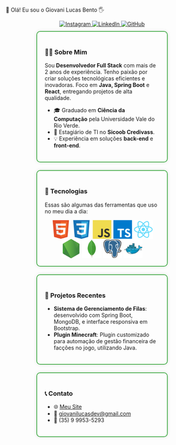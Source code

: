 🌟 Olá! Eu sou o Giovani Lucas Bento 🖐️
<div align="center"> <a href="https://www.instagram.com/giovani_lucass/" target="_blank"> <img src="https://img.shields.io/badge/Instagram-E4405F?style=for-the-badge&logo=instagram&logoColor=white" alt="Instagram" /> </a> <a href="https://www.linkedin.com/in/giovani-lucas-0569a7234/" target="_blank"> <img src="https://img.shields.io/badge/LinkedIn-0077B5?style=for-the-badge&logo=linkedin&logoColor=white" alt="LinkedIn" /> </a> <a href="https://github.com/giovanilucas1" target="_blank"> <img src="https://img.shields.io/badge/GitHub-181717?style=for-the-badge&logo=github&logoColor=white" alt="GitHub" /> </a> </div>
<div style="display: flex; justify-content: space-around; flex-wrap: wrap; gap: 20px; padding: 10px;"> <div style="border: 2px solid #4CAF50; border-radius: 10px; padding: 20px; width: 300px; box-shadow: 0px 0px 10px rgba(0, 0, 0, 0.1);"> <h3>👨‍💻 Sobre Mim</h3> <p>Sou <b>Desenvolvedor Full Stack</b> com mais de 2 anos de experiência. Tenho paixão por criar soluções tecnológicas eficientes e inovadoras. Foco em <b>Java, Spring Boot</b> e <b>React</b>, entregando projetos de alta qualidade.</p> <ul> <li>🎓 Graduado em <b>Ciência da Computação</b> pela Universidade Vale do Rio Verde.</li> <li>💼 Estagiário de TI no <b>Sicoob Credivass</b>.</li> <li>💡 Experiência em soluções <b>back-end</b> e <b>front-end</b>.</li> </ul> </div> <div style="border: 2px solid #4CAF50; border-radius: 10px; padding: 20px; width: 300px; box-shadow: 0px 0px 10px rgba(0, 0, 0, 0.1);"> <h3>🚀 Tecnologias</h3> <p>Essas são algumas das ferramentas que uso no meu dia a dia:</p> <div align="center" style="animation: pulse 2s infinite;"> <img align="center" alt="HTML5" height="50" src="https://raw.githubusercontent.com/devicons/devicon/master/icons/html5/html5-original.svg" /> <img align="center" alt="CSS3" height="50" src="https://raw.githubusercontent.com/devicons/devicon/master/icons/css3/css3-original.svg" /> <img align="center" alt="JavaScript" height="50" src="https://raw.githubusercontent.com/devicons/devicon/master/icons/javascript/javascript-original.svg" /> <img align="center" alt="TypeScript" height="50" src="https://raw.githubusercontent.com/devicons/devicon/master/icons/typescript/typescript-original.svg" /> <img align="center" alt="React" height="50" src="https://raw.githubusercontent.com/devicons/devicon/master/icons/react/react-original.svg" /> <img align="center" alt="Node.js" height="50" src="https://raw.githubusercontent.com/devicons/devicon/master/icons/nodejs/nodejs-original.svg" /> <img align="center" alt="MongoDB" height="50" src="https://raw.githubusercontent.com/devicons/devicon/master/icons/mongodb/mongodb-original.svg" /> <img align="center" alt="PostgreSQL" height="50" src="https://raw.githubusercontent.com/devicons/devicon/master/icons/postgresql/postgresql-original.svg" /> <img align="center" alt="Docker" height="50" src="https://raw.githubusercontent.com/devicons/devicon/master/icons/docker/docker-original.svg" /> </div> </div> <div style="border: 2px solid #4CAF50; border-radius: 10px; padding: 20px; width: 300px; box-shadow: 0px 0px 10px rgba(0, 0, 0, 0.1);"> <h3>🌟 Projetos Recentes</h3> <ul> <li><b>Sistema de Gerenciamento de Filas</b>: desenvolvido com Spring Boot, MongoDB, e interface responsiva em Bootstrap.</li> <li><b>Plugin Minecraft</b>: Plugin customizado para automação de gestão financeira de facções no jogo, utilizando Java.</li> </ul> </div> <div style="border: 2px solid #4CAF50; border-radius: 10px; padding: 20px; width: 300px; box-shadow: 0px 0px 10px rgba(0, 0, 0, 0.1);"> <h3>📞 Contato</h3> <ul> <li>🌐 <a href="https://giovanilucas.website" target="_blank">Meu Site</a></li> <li>📧 <a href="mailto:giovanilucasdev@gmail.com">giovanilucasdev@gmail.com</a></li> <li>📱 (35) 9 9953-5293</li> </ul> </div> </div>
